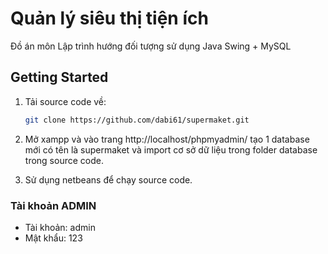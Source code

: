 <!-- author: dabi61 -->
# Quản lý siêu thị tiện ích
Đồ án môn Lập trình hướng đối tượng sử dụng Java Swing + MySQL
## Getting Started

1. Tải source code về:

   ```bash
   git clone https://github.com/dabi61/supermaket.git
   ```
2. Mở xampp và vào trang http://localhost/phpmyadmin/ tạo 1 database mới có tên là supermaket và import cơ sở dữ liệu trong folder database trong source code.

3. Sử dụng netbeans để chạy source code.

### Tài khoản ADMIN
- Tài khoản: admin
- Mật khẩu: 123

